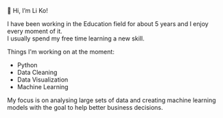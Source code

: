 👋 Hi, I’m Li Ko!

I have been working in the Education field for about 5 years and I enjoy every moment of it. \
I usually spend my free time learning a new skill.

Things I'm working on at the moment:
- Python
- Data Cleaning
- Data Visualization
- Machine Learning

My focus is on analysing large sets of data and creating machine learning models with the goal to help better business decisions. 

<!---
likolinn/likolinn is a ✨ special ✨ repository because its `README.md` (this file) appears on your GitHub profile.
You can click the Preview link to take a look at your changes.
--->
